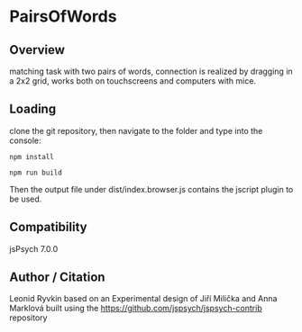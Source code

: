 # PairsOfWords

## Overview

matching task with two pairs of words, connection is realized by dragging in a 2x2 grid, works both on touchscreens and computers with mice.

## Loading

clone the git repository, then navigate to the folder and type into the console:

```
npm install
```

```
npm run build
```

Then the output file under dist/index.browser.js contains the jscript plugin to be used.

## Compatibility

jsPsych 7.0.0


## Author / Citation

Leonid Ryvkin
based on an Experimental design of Jiří Milička and Anna Marklová
built using the https://github.com/jspsych/jspsych-contrib repository

